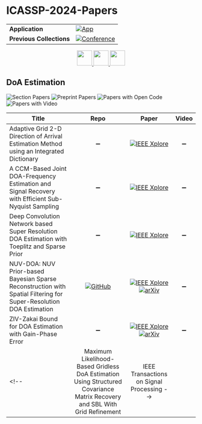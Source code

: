 # ICASSP-2024-Papers

<table>
    <tr>
        <td><strong>Application</strong></td>
        <td>
            <a href="https://huggingface.co/spaces/DmitryRyumin/NewEraAI-Papers" style="float:left;">
                <img src="https://img.shields.io/badge/🤗-NewEraAI--Papers-FFD21F.svg" alt="App" />
            </a>
        </td>
    </tr>
    <tr>
        <td><strong>Previous Collections</strong></td>
        <td>
            <a href="https://github.com/DmitryRyumin/ICASSP-2023-24-Papers/blob/main/README_2023.md">
                <img src="http://img.shields.io/badge/ICASSP-2023-0073AE.svg" alt="Conference">
            </a>
        </td>
    </tr>
</table>

<div align="center">
    <a href="https://github.com/DmitryRyumin/ICASSP-2023-24-Papers/blob/main/sections/2024/main/IVMSP-L2.md">
        <img src="https://cdn.jsdelivr.net/gh/DmitryRyumin/NewEraAI-Papers@main/images/left.svg" width="40" alt="" />
    </a>
    <a href="https://github.com/DmitryRyumin/ICASSP-2023-24-Papers/">
        <img src="https://cdn.jsdelivr.net/gh/DmitryRyumin/NewEraAI-Papers@main/images/home.svg" width="40" alt="" />
    </a>
    <a href="https://github.com/DmitryRyumin/ICASSP-2023-24-Papers/blob/main/sections/2024/main/SPTM-L2.md">
        <img src="https://cdn.jsdelivr.net/gh/DmitryRyumin/NewEraAI-Papers@main/images/right.svg" width="40" alt="" />
    </a>
</div>

## DoA Estimation

![Section Papers](https://img.shields.io/badge/Section%20Papers-5-42BA16) ![Preprint Papers](https://img.shields.io/badge/Preprint%20Papers-2-b31b1b) ![Papers with Open Code](https://img.shields.io/badge/Papers%20with%20Open%20Code-1-1D7FBF) ![Papers with Video](https://img.shields.io/badge/Papers%20with%20Video-0-FF0000)

| **Title** | **Repo** | **Paper** | **Video** |
|-----------|:--------:|:---------:|:---------:|
| Adaptive Grid 2-D Direction of Arrival Estimation Method using an Integrated Dictionary | :heavy_minus_sign: | [![IEEE Xplore](https://img.shields.io/badge/IEEE-10445892-E4A42C.svg)](https://ieeexplore.ieee.org/document/10445892) | :heavy_minus_sign: |
| A CCM-Based Joint DOA-Frequency Estimation and Signal Recovery with Efficient Sub-Nyquist Sampling | :heavy_minus_sign: | [![IEEE Xplore](https://img.shields.io/badge/IEEE-10447152-E4A42C.svg)](https://ieeexplore.ieee.org/document/10447152) | :heavy_minus_sign: |
| Deep Convolution Network based Super Resolution DOA Estimation with Toeplitz and Sparse Prior | :heavy_minus_sign: | [![IEEE Xplore](https://img.shields.io/badge/IEEE-10448253-E4A42C.svg)](https://ieeexplore.ieee.org/document/10448253) | :heavy_minus_sign: |
| NUV-DOA: NUV Prior-based Bayesian Sparse Reconstruction with Spatial Filtering for Super-Resolution DOA Estimation | [![GitHub](https://img.shields.io/github/stars/MengyuanZha0/ICASSP24-NUV-DoA?style=flat)](https://github.com/MengyuanZha0/ICASSP24-NUV-DoA) | [![IEEE Xplore](https://img.shields.io/badge/IEEE-10446926-E4A42C.svg)](https://ieeexplore.ieee.org/document/10446926) <br /> [![arXiv](https://img.shields.io/badge/arXiv-2309.03114-b31b1b.svg)](https://arxiv.org/abs/2309.03114) | :heavy_minus_sign: |
| ZIV-Zakai Bound for DOA Estimation with Gain-Phase Error | :heavy_minus_sign: | [![IEEE Xplore](https://img.shields.io/badge/IEEE-10446178-E4A42C.svg)](https://ieeexplore.ieee.org/document/10446178) <br /> [![arXiv](https://img.shields.io/badge/arXiv-2209.03700-b31b1b.svg)](https://arxiv.org/pdf/2209.03700) | :heavy_minus_sign: |
<!-- | Maximum Likelihood-Based Gridless DoA Estimation Using Structured Covariance Matrix Recovery and SBL With Grid Refinement | IEEE Transactions on Signal Processing -->
